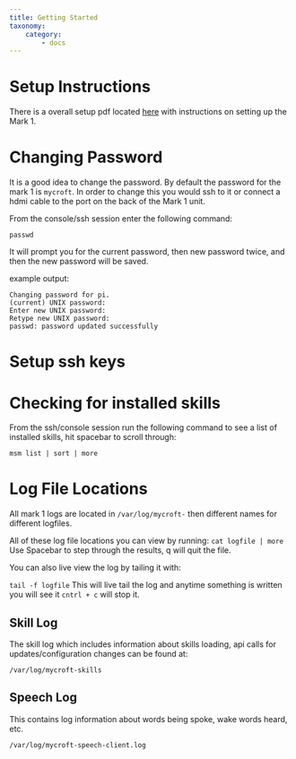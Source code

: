 ```yaml
---
title: Getting Started
taxonomy:
    category:
        - docs
---
```


# Setup Instructions

There is a overall setup pdf located [here](https://mycroft.ai/wp-content/uploads/2017/06/Mark_1_User_Guide.pdf) with instructions on setting up
the Mark 1.

# Changing Password
It is a good idea to change the password.  By default the password for the mark 1 is `mycroft`.  In order to change this you would ssh to it or connect a hdmi cable to the port on the back of the Mark 1 unit.

From the console/ssh session enter the following command:

`passwd`

It will prompt you for the current password, then new password twice, and then the new password will be saved.

example output:
```
Changing password for pi.
(current) UNIX password:
Enter new UNIX password:
Retype new UNIX password:
passwd: password updated successfully
```

# Setup ssh keys

# Checking for installed skills
From the ssh/console session run the following command to see a list of installed skills, hit spacebar to scroll through:

`msm list | sort | more`

# Log File Locations
All mark 1 logs are located in `/var/log/mycroft-` then different names for different logfiles.

All of these log file locations you can view by running:
`cat logfile | more` Use Spacebar to step through the results, q will quit the file.

You can also live view the log by tailing it with:

`tail -f logfile` This will live tail the log and anytime something is written you will see it
`cntrl + c` will stop it.


## Skill Log
The skill log which includes information about skills loading, api calls for updates/configuration changes can be found at:

`/var/log/mycroft-skills`

## Speech Log
This contains log information about words being spoke, wake words heard, etc.

`/var/log/mycroft-speech-client.log`
